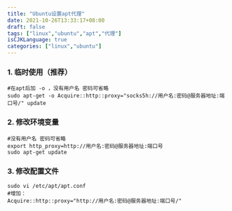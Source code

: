 ```yaml
---
title: "Ubuntu设置apt代理"
date: 2021-10-26T13:33:17+08:00
draft: false
tags: ["linux","ubuntu","apt","代理"]
isCJKLanguage: true
categories: ["linux","ubuntu"]
---
```


### 1. 临时使用（推荐）

```shell
#在apt后加 -o ，没有用户名 密码可省略
sudo apt-get -o Acquire::http::proxy="socks5h://用户名:密码@服务器地址:端口号/" update
```

### 2. 修改环境变量

```shell
#没有用户名 密码可省略
export http_proxy=http://用户名:密码@服务器地址:端口号
sudo apt-get update
```

### 3. 修改配置文件

```shell
sudo vi /etc/apt/apt.conf
#增加：
Acquire::http::proxy="http://用户名:密码@服务器地址:端口号/"
```

